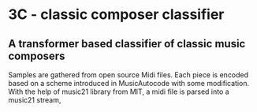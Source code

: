 # 3C - classic composer classifier
## A transformer based classifier of classic music composers 
Samples are gathered from open source Midi files. Each piece is encoded based on a scheme introduced in MusicAutocode with some modification. With the help of music21 library from MIT, a midi file is parsed into a music21 stream, 
